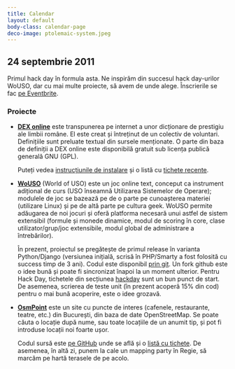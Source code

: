 ```yaml
---
title: Calendar
layout: default
body-class: calendar-page
deco-image: ptolemaic-system.jpeg
---
```


24 septembrie 2011
------------------

Primul hack day în formula asta. Ne inspirăm din succesul hack
day-urilor WoUSO, dar cu mai multe proiecte, să avem de unde alege.
Înscrierile se fac [pe Eventbrite][].

[pe eventbrite]: http://roseduhackday.eventbrite.com/

### Proiecte

* **[DEX online][]** este transpunerea pe internet a unor
  dicționare de prestigiu ale limbii române. El este creat și întreținut
  de un colectiv de voluntari.  Definițiile sunt preluate textual din
  sursele menționate. O parte din baza de definiții a DEX online este
  disponibilă gratuit sub licența publică generală GNU (GPL).

  Puteți vedea [instrucțiunile de instalare][dexonline-install] și o
  listă cu [tichete recente][dexonline-tickets].

[dex online]: http://dexonline.ro/
[dexonline-install]: http://wiki.dexonline.ro/wiki/AccesLaCodulSurs%C4%83
[dexonline-tickets]: http://wiki.dexonline.ro/report/1?asc=0&sort=ticket


* **[WoUSO][]** (World of USO) este un joc online text, conceput ca
  instrument adițional de curs (USO înseamnă Utilizarea Sistemelor de
  Operare); modulele de joc se bazează pe de o parte pe cunoașterea
  materiei (utilizare Linux) și pe de altă parte pe cultura geek. WoUSO
  permite adăugarea de noi jocuri și oferă platforma necesară unui
  astfel de sistem extensibil (formule și monede dinamice, modul de
  scoring în core, clase utilizator/grup/joc extensibile, modul global
  de administrare a întrebărilor).

  În prezent, proiectul se pregătește de primul release în varianta
  Python/Django (versiunea inițială, scrisă în PHP/Smarty a fost
  folosită cu success timp de 3 ani). Codul este disponibil [prin
  git][wouso-git]. Un fork github este o idee bună și poate fi
  sincronizat înapoi la un moment ulterior.  Pentru Hack Day, tichetele
  din secțiunea [hackday][wouso-tickets] sunt un bun punct de start. De
  asemenea, scrierea de teste unit (în prezent acoperă 15% din cod)
  pentru o mai bună acoperire, este o idee grozavă.

[wouso]: https://wouso.rosedu.org/
[wouso-git]: http://git.rosedu.org/gitweb/?p=wouso-django.git;a=summary
[wouso-tickets]: https://projects.rosedu.org/projects/wousodjango/issues?query_id=12


* **[OsmPoint][]** este un site cu puncte de interes (cafenele,
  restaurante, teatre, etc.) din București, din baza de date
  OpenStreetMap. Se poate căuta o locație după nume, sau toate
  locațiile de un anumit tip, și pot fi introduse locații noi foarte
  ușor.

  Codul sursă este [pe GitHub][osmpoint-git] unde se află și o [listă cu
  tichete][osmpoint-tickets]. De asemenea, în altă zi, punem la cale un
  mapping party în Regie, să marcăm pe hartă terasele de pe acolo.

[osmpoint]: http://poi.grep.ro/
[osmpoint-git]: https://github.com/pybucuresti/OsmPoint
[osmpoint-tickets]: https://github.com/pybucuresti/OsmPoint/issues
